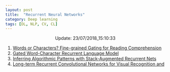 ```yaml
---
layout: post
title:  "Recurrent Neural Networks"
category: Deep learning
tags: [DL, NLP, CV, CL]
---
```






<center> Update: 23/07/2018_15:10:33</center>

  	
1. [ Words or Characters? Fine-grained Gating for Reading Comprehension](https://rawgit.com/elbayadm/PaperNotes/master/notes/rnn/2016-Words-or-Characters-Fine-grained-Gating-for-Reading-Comprehension.html)
2. [ Gated Word-Character Recurrent Language Model](https://rawgit.com/elbayadm/PaperNotes/master/notes/rnn/2016-Gated-Word-Character-Recurrent-Language-Model.html)
3. [ Inferring Algorithmic Patterns with Stack-Augmented Recurrent Nets](https://rawgit.com/elbayadm/PaperNotes/master/notes/rnn/2015-Inferring-Algorithmic-Patterns-with-Stack-Augmented-Recurrent-Nets.html)
4. [ Long-term Recurrent Convolutional Networks for Visual Recognition and](https://rawgit.com/elbayadm/PaperNotes/master/notes/rnn/2014-Long-term-Recurrent-Convolutional-Networks-for-Visual-Recognition-and-Description.html)
